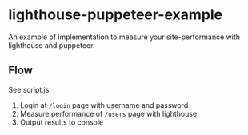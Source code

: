 # lighthouse-puppeteer-example

An example of implementation to measure your site-performance with lighthouse and puppeteer.

## Flow

See script.js

1. Login at `/login` page with username and password
2. Measure performance of `/users` page with lighthouse
3. Output results to console
